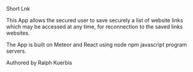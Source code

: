 Short Lnk

This App allows the secured user to save securely a list of website links which may be accessed at any time, for reconnection to the saved links websites.

The App is built on Meteor and React using node npm javascript program servers.

Authored by Ralph Kuerbis

